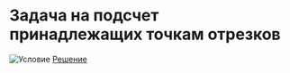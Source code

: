 # Задача на подсчет принадлежащих точкам отрезков
![Условие](https://i.ibb.co/C5JXnqH/2020-07-08-14-29-31.png)
[Решение](https://github.com/Drauggy/Stepik_algorithm_course/blob/master/src/com/stepik/algo/PointsandLines.java)
